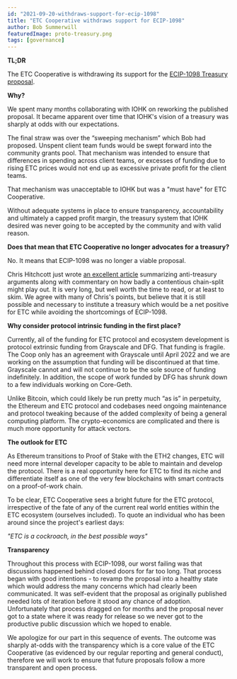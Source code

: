 ```yaml
---
id: "2021-09-20-withdraws-support-for-ecip-1098"
title: "ETC Cooperative withdraws support for ECIP-1098"
author: Bob Summerwill 
featuredImage: proto-treasury.png
tags: [governance]
---
```


**TL;DR**

The ETC Cooperative is withdrawing its support for the [ECIP-1098 Treasury
proposal](https://ecips.ethereumclassic.org/ECIPs/ecip-1098).

**Why?**

We spent many months collaborating with IOHK on reworking the published
proposal.  It became apparent over time that IOHK's vision of a treasury was sharply at odds with our expectations.

The final straw was over the “sweeping mechanism” which Bob had proposed.
Unspent client team funds would be swept forward into the community grants
pool.  That mechanism was intended to ensure that differences in spending across client teams, or excesses of funding due to rising ETC prices would not end up as
excessive private profit for the client teams.

That mechanism was unacceptable to IOHK but was a "must have" for ETC Cooperative.

Without adequate systems in place to ensure transparency, accountability and ultimately a capped profit margin, the treasury system that IOHK desired
was never going to be accepted by the community and with valid reason.

**Does that mean that ETC Cooperative no longer advocates for a treasury?**

No.  It means that ECIP-1098 was no longer a viable proposal.

Chris Hitchcott just wrote [an excellent article](https://www.ethereumclassicclassic.org/)
summarizing anti-treasury arguments along with commentary on how badly a contentious chain-split might play out.  It is very long, but well worth the time to read, or at least to skim.  We agree with many of Chris's points,
but believe that it is still possible and necessary to institute a treasury which would be a
net positive for ETC while avoiding the shortcomings of ECIP-1098.

**Why consider protocol intrinsic funding in the first place?**

Currently, all of the funding for ETC protocol and ecosystem development is protocol extrinsic funding from Grayscale and DFG.  That funding is fragile.
The Coop only has an agreement with Grayscale until April 2022 and we are working on the assumption that funding will be discontinued at that time.
Grayscale cannot and will not continue to be the sole source of funding indefinitely.  In addition, the scope of work funded by DFG has shrunk down to a few individuals working on Core-Geth.

Unlike Bitcoin, which could likely be run pretty much “as is” in perpetuity, the Ethereum and ETC protocol and codebases need ongoing maintenance and protocol
tweaking because of the added complexity of being a general computing platform.
The crypto-economics are complicated and there is much more opportunity for
attack vectors.

**The outlook for ETC**

As Ethereum transitions to Proof of Stake with the ETH2 changes, ETC will
need more internal developer capacity to be able to maintain and develop the protocol.  There is a real opportunity here for ETC to find its niche and differentiate itself as one of the very few blockchains with smart
contracts on a proof-of-work chain.

To be clear, ETC Cooperative sees a bright future for the
ETC protocol, irrespective of the fate of any of the current real world entities
within the ETC ecosystem (ourselves included).  To quote an individual who has been around since the project's earliest days:

*"ETC is a cockroach, in the best possible ways"*

**Transparency**

Throughout this process with ECIP-1098, our worst failing was that discussions happened behind closed doors for far too long.  That process began with good intentions - to revamp the proposal into a healthy state which
would address the many concerns which had clearly been communicated.  It was
self-evident that the proposal as originally published needed lots of iteration before it stood any chance of adoption.  Unfortunately that process dragged on for months and the proposal never got to a state where it was ready for release
so we never got to the productive public discussion which we hoped to enable.

We apologize for our part in this sequence of events.  The outcome
was sharply at-odds with the transparency which is a core value of the
ETC Cooperative (as evidenced by our regular reporting and general conduct),
therefore we will work to ensure that future proposals follow a more
transparent and open process.
